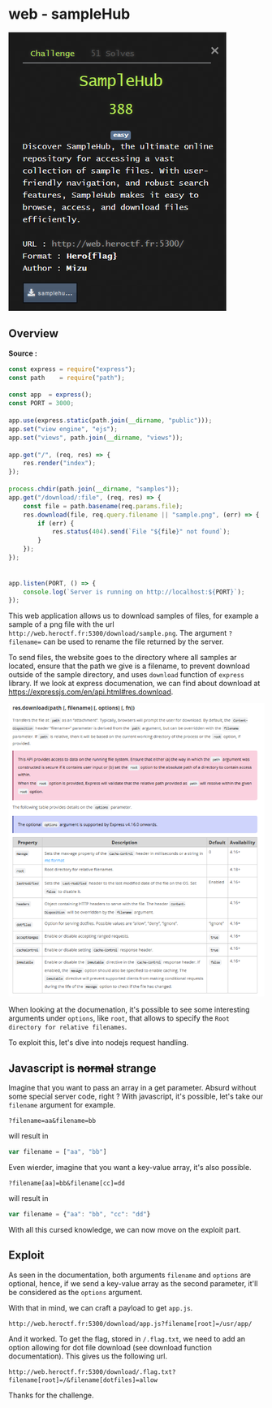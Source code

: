 # web - sampleHub

![head](head.png)


## Overview

**Source :**

```js
const express = require("express");
const path    = require("path");

const app  = express();
const PORT = 3000;

app.use(express.static(path.join(__dirname, "public")));
app.set("view engine", "ejs");
app.set("views", path.join(__dirname, "views"));

app.get("/", (req, res) => {
    res.render("index");
});

process.chdir(path.join(__dirname, "samples"));
app.get("/download/:file", (req, res) => {
    const file = path.basename(req.params.file);
    res.download(file, req.query.filename || "sample.png", (err) => {
        if (err) {
            res.status(404).send(`File "${file}" not found`);
        }
    });
}); 


app.listen(PORT, () => {
    console.log(`Server is running on http://localhost:${PORT}`);
});
```

This web application allows us to download samples of files, for example a sample of a png file with the url `http://web.heroctf.fr:5300/download/sample.png`. The argument `?filename=` can be used to rename the file returned by the server.

To send files, the website goes to the directory where all samples ar located, ensure that the path we give is a filename, to prevent download outside of the sample directory, and uses `download` function of `express` library. If we look at express documenation, we can find about download at https://expressjs.com/en/api.html#res.download.

![1](1.png)

When looking at the documenation, it's possible to see some interesting arguments under `options`, like `root`, that allows to specify the `Root directory for relative filenames`.

To exploit this, let's dive into nodejs request handling.


## Javascript is ~~normal~~ strange

Imagine that you want to pass an array in a get parameter. Absurd without some special server code, right ? With javascript, it's possible, let's take our `filename` argument for example.

```
?filename=aa&filename=bb
```

will result in 

```js
var filename = ["aa", "bb"]
```

Even wierder, imagine that you want a key-value array, it's also possible.

```
?filename[aa]=bb&filename[cc]=dd
```

will result in

```js
var filename = {"aa": "bb", "cc": "dd"}
```

With all this cursed knowledge, we can now move on the exploit part.

## Exploit

As seen in the documentation, both arguments `filename` and `options` are optional, hence, if we send a key-value array as the second parameter, it'll be considered as the `options` argument.

With that in mind, we can craft a payload to get `app.js`.

```
http://web.heroctf.fr:5300/download/app.js?filename[root]=/usr/app/
```
And it worked. To get the flag, stored in `/.flag.txt`, we need to add an option allowing for dot file download (see download function documentation). This gives us the following url.

```
http://web.heroctf.fr:5300/download/.flag.txt?filename[root]=/&filename[dotfiles]=allow
```

Thanks for the challenge.